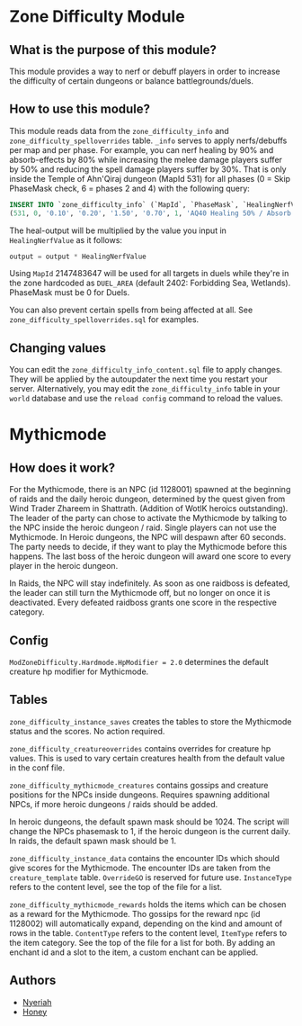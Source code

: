 # Zone Difficulty Module

## What is the purpose of this module?
This module provides a way to nerf or debuff players in order to increase the difficulty of certain dungeons or balance battlegrounds/duels.

## How to use this module?
This module reads data from the `zone_difficulty_info` and `zone_difficulty_spelloverrides` table.
`_info` serves to apply nerfs/debuffs per map and per phase. For example, you can nerf healing
by 90% and absorb-effects by 80% while increasing the melee damage players suffer by 50% and reducing the
spell damage players suffer by 30%. That is only inside the Temple of Ahn'Qiraj dungeon (MapId 531)
for all phases (0 = Skip PhaseMask check, 6 = phases 2 and 4) with the following query:

```sql
INSERT INTO `zone_difficulty_info` (`MapId`, `PhaseMask`, `HealingNerfValue`, `AbsorbNerfValue`, `MeleeDmgBuffValue`, `SpellDmgBuffValue`, `Enabled`, `Comment`) VALUES
(531, 0, '0.10', '0.20', '1.50', '0.70', 1, 'AQ40 Healing 50% / Absorb 50% Nerf / 50% physical & 30% spell damage buff');
```

The heal-output will be multiplied by the value you input in `HealingNerfValue` as it follows:

```cpp
output = output * HealingNerfValue
```

Using `MapId` 2147483647 will be used for all targets in duels while they're in the zone hardcoded as `DUEL_AREA` (default 2402: Forbidding Sea, Wetlands).
PhaseMask must be 0 for Duels.

You can also prevent certain spells from being affected at all. See `zone_difficulty_spelloverrides.sql` for examples.

## Changing values

You can edit the `zone_difficulty_info_content.sql` file to apply changes. They will be applied by the autoupdater the next time you restart your server.
Alternatively, you may edit the `zone_difficulty_info` table in your `world` database and use the `reload config` command to reload the values.

# Mythicmode

## How does it work?

For the Mythicmode, there is an NPC (id 1128001) spawned at the beginning of raids and the daily heroic dungeon,
determined by the quest given from Wind Trader Zhareem in Shattrath. (Addition of WotlK heroics outstanding).
The leader of the party can chose to activate the Mythicmode by talking to the NPC inside the heroic
dungeon / raid. Single players can not use the Mythicmode. In Heroic dungeons, the NPC will despawn
after 60 seconds. The party needs to decide, if they want to play the Mythicmode before this happens.
The last boss of the heroic dungeon will award one score to every player in the heroic dungeon.

In Raids, the NPC will stay indefinitely. As soon as one raidboss is defeated, the leader can still turn the
Mythicmode off, but no longer on once it is deactivated. Every defeated raidboss grants one score in the
respective category.

## Config

`ModZoneDifficulty.Hardmode.HpModifier = 2.0` determines the default creature hp modifier for Mythicmode.

## Tables
`zone_difficulty_instance_saves` creates the tables to store the Mythicmode status and the scores.
No action required.

`zone_difficulty_creatureoverrides` contains overrides for creature hp values. This is used to vary
certain creatures health from the default value in the conf file.

`zone_difficulty_mythicmode_creatures` contains gossips and creature positions for the NPCs inside dungeons.
Requires spawning additional NPCs, if more heroic dungeons / raids should be added.

In heroic dungeons, the default spawn mask should be 1024. The script will change the NPCs phasemask to
1, if the heroic dungeon is the current daily. In raids, the default spawn mask should be 1.

`zone_difficulty_instance_data` contains the encounter IDs which should give scores
for the Mythicmode. The encounter IDs are taken from the `creature_template` table.
`OverrideGO` is reserved for future use. `InstanceType` refers to the content level, see the top
of the file for a list.

`zone_difficulty_mythicmode_rewards` holds the items which can be chosen as a reward for the Mythicmode.
Tho gossips for the reward npc (id 1128002) will automatically expand, depending on the kind and
amount of rows in the table. `ContentType` refers to the content level, `ItemType` refers to the item
category. See the top of the file for a list for both. By adding an enchant id and a slot to the item,
a custom enchant can be applied.

## Authors

- [Nyeriah](https://github.com/Nyeriah)
- [Honey](https://github.com/55Honey)
